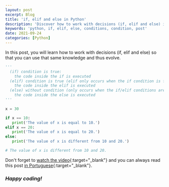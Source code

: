 ```yaml
---
layout: post
excerpt: Blog
title: 'if, elif and else in Python'
description: 'Discover how to work with decisions (if, elif and else) in the Python programming language. Get answers to your questions with the theory and examples presented.'
keywords: 'python, if, elif, else, conditions, condition, post'
date: 2021-09-24
categories: [Python]
---
```


In this post, you will learn how to work with decisions (if, elif and else) so that you can use that same knowledge and thus evolve.

```python
'''
  (if) condition is true:
    the code inside the if is executed
  (elif) condition is true (elif only occurs when the if condition is false):
    the code inside the elif is executed
  (else) without condition (only occurs when the if/elif conditions are false):
    the code inside the else is executed
'''

x = 30

if x == 10:
   print('The value of x is equal to 10.')
elif x == 20:
   print('The value of x is equal to 20.')
else:
   print('The value of x is different from 10 and 20.')

# The value of x is different from 10 and 20.
```

Don't forget to [watch the video](https://youtu.be/27pMZOoPRzk){:target="\_blank"} and you can always read this post [in Portuguese](https://caffeinealgorithm.com/blog/20210924/if-elif-e-else-em-python/){:target="\_blank"}.

### _Happy coding!_
